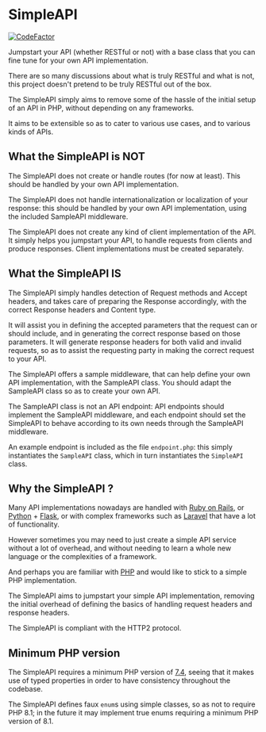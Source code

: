 # SimpleAPI
[![CodeFactor](https://www.codefactor.io/repository/github/johnrdorazio/simpleapi/badge)](https://www.codefactor.io/repository/github/johnrdorazio/simpleapi)

Jumpstart your API (whether RESTful or not) with a base class that you can fine tune for your own API implementation.

There are so many discussions about what is truly RESTful and what is not, this project doesn't pretend to be truly RESTful out of the box.

The SimpleAPI simply aims to remove some of the hassle of the initial setup of an API in PHP, without depending on any frameworks.

It aims to be extensible so as to cater to various use cases, and to various kinds of APIs.

## What the SimpleAPI is NOT
The SimpleAPI does not create or handle routes (for now at least). This should be handled by your own API implementation.

The SimpleAPI does not handle internationalization or localization of your response:
this should be handled by your own API implementation, using the included SampleAPI middleware.

The SimpleAPI does not create any kind of client implementation of the API.
It simply helps you jumpstart your API, to handle requests from clients and produce responses.
Client implementations must be created separately.

## What the SimpleAPI IS
The SimpleAPI simply handles detection of Request methods and Accept headers, 
and takes care of preparing the Response accordingly, with the correct Response headers and Content type.

It will assist you in defining the accepted parameters that the request can or should include,
and in generating the correct response based on those parameters.
It will generate response headers for both valid and invalid requests,
so as to assist the requesting party in making the correct request to your API.

The SimpleAPI offers a sample middleware, that can help define your own API implementation,
with the SampleAPI class. You should adapt the SampleAPI class so as to create your own API.

The SampleAPI class is not an API endpoint: API endpoints should implement the SampleAPI middleware,
and each endpoint should set the SimpleAPI to behave according to its own needs through the SampleAPI middleware.

An example endpoint is included as the file `endpoint.php`: this simply instantiates the `SampleAPI` class, which in turn instantiates the `SimpleAPI` class.

## Why the SimpleAPI ?
Many API implementations nowadays are handled with [Ruby on Rails](https://rubyonrails.org/), or [Python](https://www.python.org/) + [Flask](https://flask.palletsprojects.com/), or with complex frameworks such as [Laravel](https://laravel.com/) that have a lot of functionality.

However sometimes you may need to just create a simple API service without a lot of overhead, and without needing to learn a whole new language or the complexities of a framework.

And perhaps you are familiar with [PHP](https://www.php.net/) and would like to stick to a simple PHP implementation.

The SimpleAPI aims to jumpstart your simple API implementation, removing the initial overhead of defining the basics of handling request headers and response headers.

The SimpleAPI is compliant with the HTTP2 protocol.

## Minimum PHP version
The SimpleAPI requires a minimum PHP version of [7.4](https://www.php.net/releases/7_4_0.php),
seeing that it makes use of typed properties in order to have consistency throughout the codebase.

The SimpleAPI defines faux `enum`s using simple classes, so as not to require PHP 8.1;
in the future it may implement true enums requiring a minimum PHP version of 8.1.
